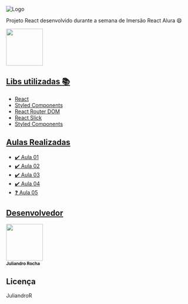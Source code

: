 ![Logo](https://user-images.githubusercontent.com/39134244/88613916-97c41480-d05c-11ea-9af0-981e192290db.png)


Projeto React desenvolvido durante a semana de Imersão React Alura :smile:

<a href="https://aluraflix-six.vercel.app"><img src="https://user-images.githubusercontent.com/39134244/88751977-cdcdcb00-d126-11ea-8cb9-933fbaf15085.png" width="100px;" alt=""/>

## Libs utilizadas :books:
- React
- Styled Components
- React Router DOM
- React Slick
- Styled Components


## Aulas Realizadas
- :heavy_check_mark: Aula 01
- :heavy_check_mark: Aula 02
- :heavy_check_mark: Aula 03
- :heavy_check_mark: Aula 04
- :question: Aula 05

## Desenvolvedor
<a href="https://juliandror.github.io/"><img src="https://user-images.githubusercontent.com/39134244/88614347-90e9d180-d05d-11ea-9585-ddecb7fc1c05.png" width="100px;" alt=""/><br /><sub><b>Juliandro Rocha</b></sub></a>

## Licença
JuliandroR